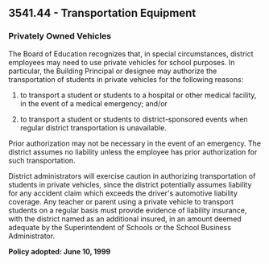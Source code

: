 ## 3541.44 - Transportation Equipment

### Privately Owned Vehicles

The Board of Education recognizes that, in special circumstances, district employees may need to use private vehicles for school purposes.  In particular, the Building Principal or designee may authorize the transportation of students in private vehicles for the following reasons:

1.  to transport a student or students to a hospital or other medical facility, in the event of a medical emergency; and/or

2.  to transport a student or students to district-sponsored events when regular district transportation is unavailable.

Prior authorization may not be necessary in the event of an emergency.  The district assumes no liability unless the employee has prior authorization for such transportation.

District administrators will exercise caution in authorizing transportation of students in private vehicles, since the district potentially assumes liability for any accident claim which exceeds the driver's automotive liability coverage.  Any teacher or parent using a private vehicle to transport students on a regular basis must provide evidence of liability insurance, with the district named as an additional insured, in an amount deemed adequate by the Superintendent of Schools or the School Business Administrator.

**Policy adopted:  June 10, 1999**
